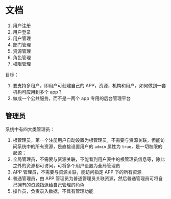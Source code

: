 # 文档

1. 用户注册
2. 用户登录
3. 用户管理
4. 部门管理
5. 资源管理
6. 角色管理
7. 权限管理

目标：

1. 要支持多租户，即用户可创建自己的 APP，资源，机构和用户。如何做到一套机构可应用到多个 app？
2. 做成一个公共服务，而不是一两个 app 专用的后台管理平台

## 管理员

系统中有四大类管理员：

1. 根管理员，第一个注册用户自动设置为根管理员，不需要与资源关联，但能访问系统中的所有资源，是直接设置用户的 `admin` 属性为 `true`，是一切权限的起源；
2. 全局管理员，不需要与资源关联，不能看到用户表中的根管理员信息等，除此之外的资源都可访问，可将多个用户设置为全局管理员
3. APP 管理员，不需要与资源关联，能访问指定 APP 下的所有资源
4. 普通管理员，由 APP 管理员为普通管理员关联资源，然后普通管理员可将自己拥有的资源指派给自己管理的角色
5. 操作员，负责录入数据，不具有管理功能